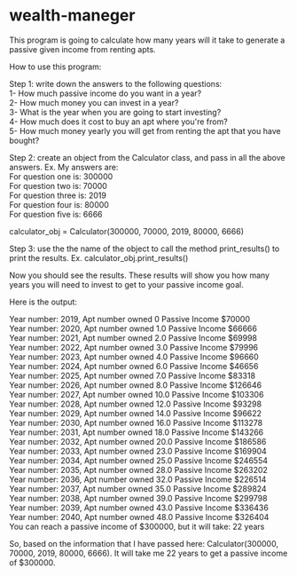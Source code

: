 # wealth-maneger
This program is going to calculate 
how many years will it take to generate a passive given income from renting apts.

How to use this program: 

Step 1: write down the answers to the following questions: <br />
1- How much passive income do you want in a year?<br /> 
2- How much money you can invest in a year? <br />
3- What is the year when you are going to start investing? <br />
4- How much does it cost to buy an apt where you're from? <br />
5- How much money yearly you will get from renting the apt that you have bought? 


Step 2: create an object from the Calculator class, and pass in all the above answers. 
Ex. My answers are: <br />
For question one is: 300000<br />
For question two is: 70000<br />
For question three is: 2019<br />
For question four is: 80000<br />
For question five is: 6666<br />

calculator_obj = Calculator(300000, 70000, 2019, 80000, 6666)

Step 3: use the the name of the object to call the method print_results() to print the results.
Ex. calculator_obj.print_results()

Now you should see the results. These results will show you how many years you will need to invest to get to your passive
income goal. 

Here is the output: 

Year number: 2019, Apt number owned 0 Passive Income $70000<br />
Year number: 2020, Apt number owned 1.0 Passive Income $66666<br />
Year number: 2021, Apt number owned 2.0 Passive Income $69998<br />
Year number: 2022, Apt number owned 3.0 Passive Income $79996<br />
Year number: 2023, Apt number owned 4.0 Passive Income $96660<br />
Year number: 2024, Apt number owned 6.0 Passive Income $46656<br />
Year number: 2025, Apt number owned 7.0 Passive Income $83318<br />
Year number: 2026, Apt number owned 8.0 Passive Income $126646<br />
Year number: 2027, Apt number owned 10.0 Passive Income $103306<br />
Year number: 2028, Apt number owned 12.0 Passive Income $93298<br />
Year number: 2029, Apt number owned 14.0 Passive Income $96622<br />
Year number: 2030, Apt number owned 16.0 Passive Income $113278<br />
Year number: 2031, Apt number owned 18.0 Passive Income $143266<br />
Year number: 2032, Apt number owned 20.0 Passive Income $186586<br />
Year number: 2033, Apt number owned 23.0 Passive Income $169904<br />
Year number: 2034, Apt number owned 25.0 Passive Income $246554<br />
Year number: 2035, Apt number owned 28.0 Passive Income $263202<br />
Year number: 2036, Apt number owned 32.0 Passive Income $226514<br />
Year number: 2037, Apt number owned 35.0 Passive Income $289824<br />
Year number: 2038, Apt number owned 39.0 Passive Income $299798<br />
Year number: 2039, Apt number owned 43.0 Passive Income $336436<br />
Year number: 2040, Apt number owned 48.0 Passive Income $326404<br />
You can reach a passive income of $300000, but it will take: 22 years<br />

So, based on the information that I have passed here: Calculator(300000, 70000, 2019, 80000, 6666). 
It will take me 22 years to get a passive income of $300000. 
